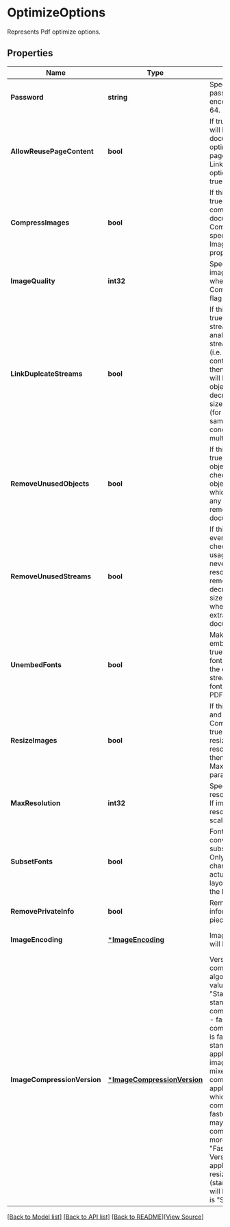 # OptimizeOptions
Represents Pdf optimize options.

## Properties
Name | Type | Description | Notes
------------ | ------------- | ------------- | -------------
**Password** | **string** | Specifies document password (if any) encoded with base-64. | [optional] [default to null]
**AllowReusePageContent** | **bool** | If true page contents will be reused when document is optimized for equal pages. LinkDuplcateStreams option must be set to true. | [optional] [default to null]
**CompressImages** | **bool** | If this flag is set to true images will be compressed in the document. Compression level is specified with ImageQuality property. | [optional] [default to null]
**ImageQuality** | **int32** | Specifies level of image compression when CompressImages flag is used. | [optional] [default to null]
**LinkDuplcateStreams** | **bool** | If this flag is set to true, Resource streams will be analyzed. If duplicate streams are found (i.e. if stream contents is equal), then thees streams will be stored as one object.  This allows to decrease document size in some cases (for example, when same document was concatenated multiple times). | [optional] [default to null]
**RemoveUnusedObjects** | **bool** | If this flag is set to true, all document objects will be checked and unused objects (i.e. objects which does not have any reference) are removed from document. | [optional] [default to null]
**RemoveUnusedStreams** | **bool** | If this flag set to true, every resource is checked on it&#39;s usage. If resource is never used, then resources is removed. This may decrease document size for example when pages were extracted from document.  | [optional] [default to null]
**UnembedFonts** | **bool** | Make fonts not embedded if set to true. Unembedding a font means removing the embedded byte stream data of the font included in a PDF document. | [optional] [default to null]
**ResizeImages** | **bool** | If this flag set to true and CompressImages is true images will be resized if image resolution is greater then specified MaxResolution parameter. | [optional] [default to null]
**MaxResolution** | **int32** | Specifies maximum resolution of images. If image has higher resolution it will be scaled. | [optional] [default to null]
**SubsetFonts** | **bool** | Fonts will be converted into subsets if set to true. Only those characters that are actually used in the layout are stored in the PDF.  | [optional] [default to null]
**RemovePrivateInfo** | **bool** | Remove private information (page piece info). | [optional] [default to null]
**ImageEncoding** | [***ImageEncoding**](ImageEncoding.md) | Image encode which will be used. | [optional] [default to null]
**ImageCompressionVersion** | [***ImageCompressionVersion**](ImageCompressionVersion.md) | Version of compression algorithm. Possible values are: &quot;Standard&quot; - standard compression, &quot;Fast&quot; - fast (improved compression which is faster then standard but may be applicable not for all images), &quot;Mixed&quot; - mixed (standard compression is applied to images which can not be compressed by  faster algorithm, this may give best compression but more slow then &quot;Fast&quot; algorithm. Version &quot;Fast&quot; is not applicable for resizing images (standard method will be used). Default is &quot;Standard&quot;. | [optional] [default to null]

[[Back to Model list]](../README.md#documentation-for-models) [[Back to API list]](../README.md#documentation-for-api-endpoints) [[Back to README]](../README.md)[[View Source]](../optimize_options.go)


